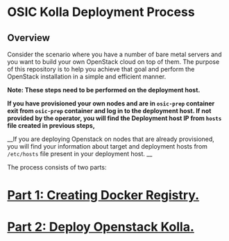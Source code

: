 OSIC Kolla Deployment Process
=============================

Overview
---------

Consider the scenario where you have a number of bare metal servers and you want to build your own OpenStack cloud on top of them. The purpose of this repository is to help you achieve that goal and perform the OpenStack installation in a simple and efficient manner. 

__Note: These steps need to be performed on the deployment host.__

__If you have provisioned your own nodes and are in `osic-prep` container exit from `osic-prep` container and log in to the deployment host. If not provided by the operator, you will find the Deployment host IP from `hosts` file created in previous steps,__

__If you are deploying Openstack on nodes that are already provisioned, you will find your information about target and deployment hosts from `/etc/hosts` file present in your deployment host. __

The process consists of two parts:


# [Part 1: Creating Docker Registry.](https://github.com/osic/ref-impl-kolla/blob/master/documents/ease-of-use/1-osic-create-docker-registry.md)
# [Part 2: Deploy Openstack Kolla.](https://github.com/osic/ref-impl-kolla/blob/master/documents/ease-of-use/2-osic-deploy-kolla.md)
